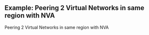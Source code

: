 ## Example: Peering 2 Virtual Networks in same region with NVA

Peering 2 Virtual Networks in same region with NVA
